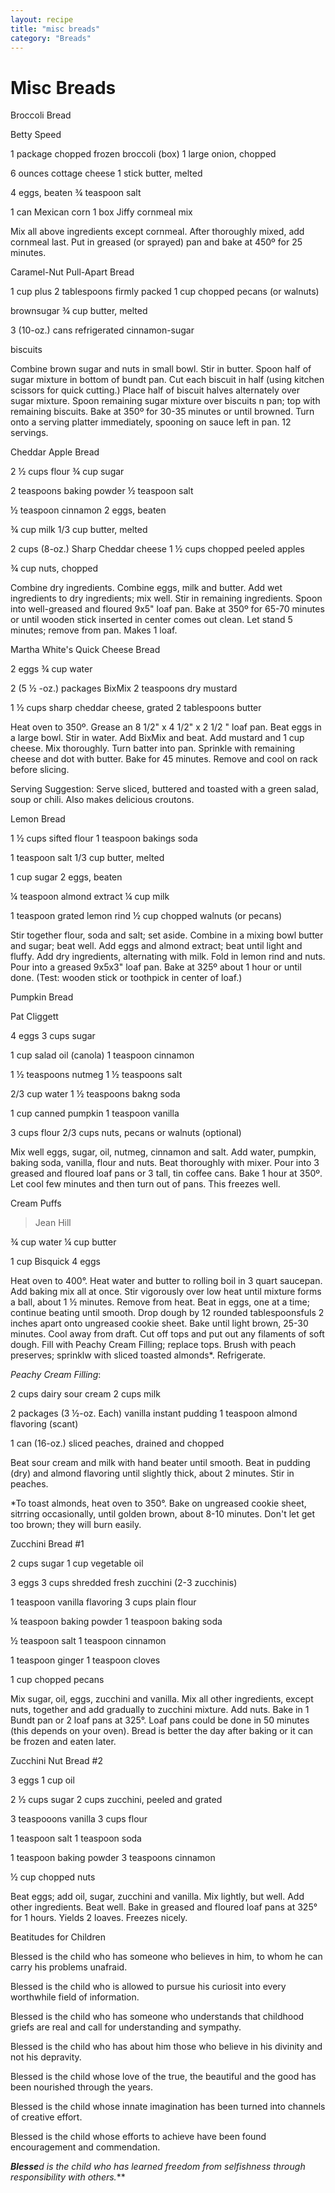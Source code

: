 ```yaml
---
layout: recipe
title: "misc breads"
category: "Breads"
---
```


# Misc Breads

Broccoli Bread

Betty Speed

1 package chopped frozen broccoli (box) 1 large onion, chopped

6 ounces cottage cheese 1 stick butter, melted

4 eggs, beaten ¾ teaspoon salt

1 can Mexican corn 1 box Jiffy cornmeal mix

Mix all above ingredients except cornmeal. After thoroughly mixed, add
cornmeal last. Put in greased (or sprayed) pan and bake at 450º for 25
minutes.

Caramel-Nut Pull-Apart Bread

1 cup plus 2 tablespoons firmly packed 1 cup chopped pecans (or walnuts)

brownsugar ¾ cup butter, melted

3 (10-oz.) cans refrigerated cinnamon-sugar

biscuits

Combine brown sugar and nuts in small bowl. Stir in butter. Spoon half
of sugar mixture in bottom of bundt pan. Cut each biscuit in half (using
kitchen scissors for quick cutting.) Place half of biscuit halves
alternately over sugar mixture. Spoon remaining sugar mixture over
biscuits n pan; top with remaining biscuits. Bake at 350º for 30-35
minutes or until browned. Turn onto a serving platter immediately,
spooning on sauce left in pan. 12 servings.

Cheddar Apple Bread

2 ½ cups flour ¾ cup sugar

2 teaspoons baking powder ½ teaspoon salt

½ teaspoon cinnamon 2 eggs, beaten

¾ cup milk 1/3 cup butter, melted

2 cups (8-oz.) Sharp Cheddar cheese 1 ½ cups chopped peeled apples

¾ cup nuts, chopped

Combine dry ingredients. Combine eggs, milk and butter. Add wet
ingredients to dry ingredients; mix well. Stir in remaining ingredients.
Spoon into well-greased and floured 9x5\" loaf pan. Bake at 350º for
65-70 minutes or until wooden stick inserted in center comes out clean.
Let stand 5 minutes; remove from pan. Makes 1 loaf.

Martha White\'s Quick Cheese Bread

2 eggs ¾ cup water

2 (5 ½ -oz.) packages BixMix 2 teaspoons dry mustard

1 ½ cups sharp cheddar cheese, grated 2 tablespoons butter

Heat oven to 350º. Grease an 8 1/2\" x 4 1/2\" x 2 1/2 \" loaf pan. Beat
eggs in a large bowl. Stir in water. Add BixMix and beat. Add mustard
and 1 cup cheese. Mix thoroughly. Turn batter into pan. Sprinkle with
remaining cheese and dot with butter. Bake for 45 minutes. Remove and
cool on rack before slicing.

Serving Suggestion: Serve sliced, buttered and toasted with a green
salad, soup or chili. Also makes delicious croutons.

Lemon Bread

1 ½ cups sifted flour 1 teaspoon bakings soda

1 teaspoon salt 1/3 cup butter, melted

1 cup sugar 2 eggs, beaten

¼ teaspoon almond extract ¼ cup milk

1 teaspoon grated lemon rind ½ cup chopped walnuts (or pecans)

Stir together flour, soda and salt; set aside. Combine in a mixing bowl
butter and sugar; beat well. Add eggs and almond extract; beat until
light and fluffy. Add dry ingredients, alternating with milk. Fold in
lemon rind and nuts. Pour into a greased 9x5x3\" loaf pan. Bake at 325º
about 1 hour or until done. (Test: wooden stick or toothpick in center
of loaf.)

Pumpkin Bread

Pat Cliggett

4 eggs 3 cups sugar

1 cup salad oil (canola) 1 teaspoon cinnamon

1 ½ teaspoons nutmeg 1 ½ teaspoons salt

2/3 cup water 1 ½ teaspoons bakng soda

1 cup canned pumpkin 1 teaspoon vanilla

3 cups flour 2/3 cups nuts, pecans or walnuts (optional)

Mix well eggs, sugar, oil, nutmeg, cinnamon and salt. Add water,
pumpkin, baking soda, vanilla, flour and nuts. Beat thoroughly with
mixer. Pour into 3 greased and floured loaf pans or 3 tall, tin coffee
cans. Bake 1 hour at 350º. Let cool few minutes and then turn out of
pans. This freezes well.

Cream Puffs

> Jean Hill

¾ cup water ¼ cup butter

1 cup Bisquick 4 eggs

Heat oven to 400°. Heat water and butter to rolling boil in 3 quart
saucepan. Add baking mix all at once. Stir vigorously over low heat
until mixture forms a ball, about 1 ½ minutes. Remove from heat. Beat in
eggs, one at a time; continue beating until smooth. Drop dough by 12
rounded tablespoonsfuls 2 inches apart onto ungreased cookie sheet. Bake
until light brown, 25-30 minutes. Cool away from draft. Cut off tops and
put out any filaments of soft dough. Fill with Peachy Cream Filling;
replace tops. Brush with peach preserves; sprinklw with sliced toasted
almonds\*. Refrigerate.

*Peachy Cream Filling*:

2 cups dairy sour cream 2 cups milk

2 packages (3 ½-oz. Each) vanilla instant pudding 1 teaspoon almond
flavoring (scant)

1 can (16-oz.) sliced peaches, drained and chopped

Beat sour cream and milk with hand beater until smooth. Beat in pudding
(dry) and almond flavoring until slightly thick, about 2 minutes. Stir
in peaches.

\*To toast almonds, heat oven to 350°. Bake on ungreased cookie sheet,
sitrring occasionally, until golden brown, about 8-10 minutes. Don't let
get too brown; they will burn easily.

Zucchini Bread #1

2 cups sugar 1 cup vegetable oil

3 eggs 3 cups shredded fresh zucchini (2-3 zucchinis)

1 teaspoon vanilla flavoring 3 cups plain flour

¼ teaspoon baking powder 1 teaspoon baking soda

½ teaspoon salt 1 teaspoon cinnamon

1 teaspoon ginger 1 teaspoon cloves

1 cup chopped pecans

Mix sugar, oil, eggs, zucchini and vanilla. Mix all other ingredients,
except nuts, together and add gradually to zucchini mixture. Add nuts.
Bake in 1 Bundt pan or 2 loaf pans at 325°. Loaf pans could be done in
50 minutes (this depends on your oven). Bread is better the day after
baking or it can be frozen and eaten later.

Zucchini Nut Bread #2

3 eggs 1 cup oil

2 ½ cups sugar 2 cups zucchini, peeled and grated

3 teaspooons vanilla 3 cups flour

1 teaspoon salt 1 teaspoon soda

1 teaspoon baking powder 3 teaspoons cinnamon

½ cup chopped nuts

Beat eggs; add oil, sugar, zucchini and vanilla. Mix lightly, but well.
Add other ingredients. Beat well. Bake in greased and floured loaf pans
at 325° for 1 hours. Yields 2 loaves. Freezes nicely.

Beatitudes for Children

Blessed is the child who has someone who believes in him, to whom he can
carry his problems unafraid.

Blessed is the child who is allowed to pursue his curiosit into every
worthwhile field of information.

Blessed is the child who has someone who understands that childhood
griefs are real and call for understanding and sympathy.

Blessed is the child who has about him those who believe in his divinity
and not his depravity.

Blessed is the child whose love of the true, the beautiful and the good
has been nourished through the years.

Blessed is the child whose innate imagination has been turned into
channels of creative effort.

Blessed is the child whose efforts to achieve have been found
encouragement and commendation.

***Blesse****d is the child who has learned freedom from selfishness
through responsibility with others.***
